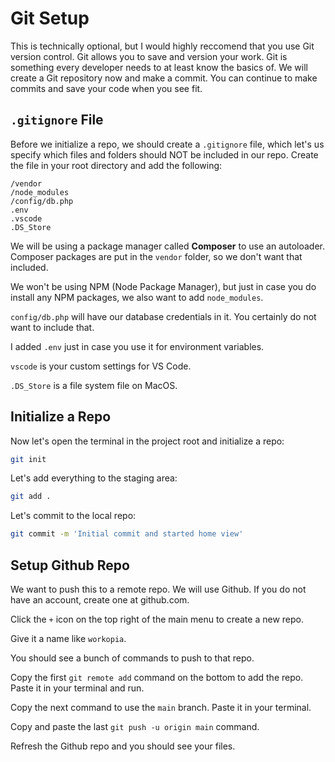 # Git Setup

This is technically optional, but I would highly reccomend that you use Git version control. Git allows you to save and version your work. Git is something every developer needs to at least know the basics of. We will create a Git repository now and make a commit. You can continue to make commits and save your code when you see fit.

## `.gitignore` File

Before we initialize a repo, we should create a `.gitignore` file, which let's us specify which files and folders should NOT be included in our repo. Create the file in your root directory and add the following:

```
/vendor
/node_modules
/config/db.php
.env
.vscode
.DS_Store
```

We will be using a package manager called **Composer** to use an autoloader. Composer packages are put in the `vendor` folder, so we don't want that included. 

We won't be using NPM (Node Package Manager), but just in case you do install any NPM packages, we also want to add `node_modules`.

`config/db.php` will have our database credentials in it. You certainly do not want to include that.

I added `.env` just in case you use it for environment variables.

`vscode` is your custom settings for VS Code.

`.DS_Store` is a file system file on MacOS.

## Initialize a Repo

Now let's open the terminal in the project root and initialize a repo:

```bash
git init
```

Let's add everything to the staging area:

```bash
git add .
```

Let's commit to the local repo:

```bash
git commit -m 'Initial commit and started home view'
```

## Setup Github Repo

We want to push this to a remote repo. We will use Github. If you do not have an account, create one at github.com.

Click the `+` icon on the top right of the main menu to create a new repo.

Give it a name like `workopia`.

You should see a bunch of commands to push to that repo.

Copy the first `git remote add` command on the bottom to add the repo. Paste it in your terminal and run. 

Copy the next command to use the `main` branch. Paste it in your terminal.

Copy and paste the last `git push -u origin main` command.

Refresh the Github repo and you should see your files.
